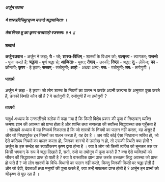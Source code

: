 ##### अर्जुन उवाच
##### ये शास्त्रविधिमुत्सृज्य यजन्ते श्रद्धयान्विताः ।
##### तेषां निष्ठा तु का कृष्ण सत्त्वमाहो रजस्तमः ॥ १ ॥

#### शब्दार्थ

**अर्जुनःउवाच** - अर्जुन ने कहा; **ये** - जो; **शास्त्र-विधिम्** - शास्त्रों के विधान को; **उत्सृज्य** - त्यागकर; **यजन्ते** - पूजा करते हैं; **श्रद्धया** - पूर्ण श्रद्धा से; **आन्विताः** - युक्त; **तेषाम्** - उनकी; **निष्ठा** - श्रद्धा; **तु** - लेकिन; **का** - कौनसी; **कृष्ण** - हे कृष्ण; **सत्त्वम्** - सतोगुणी; **आहो** - अथवा अन्य; **रजः** - रजोगुणी; **तमः** - तमोगुणी ।

#### भावार्थ

अर्जुन ने कहा - हे कृष्ण! जो लोग शास्त्र के नियमों का पालन न करके अपनी कल्पना के अनुसार पूजा करते हैं, उनकी स्थिति कौन सी है ? वे सतोगुणी हैं, रजोगुणी हैं या तमोगुणी ?

#### तात्पर्य

चतुर्थ अध्याय के उन्तालीसवें श्लोक में कहा गया है कि किसी विशेष प्रकार की पूजा में निष्ठावान् व्यक्ति क्रमशः ज्ञान की अवस्था को प्राप्त होता है और शान्ति तथा सम्पन्नता की सर्वोच्च सिद्धावस्था तक पहुँचता है । सोलहवें अध्याय में यह निष्कर्ष निकलता है कि जो शास्त्रों के नियमों का पालन नहीं करता, वह असुर है और जो निष्ठापूर्वक इन नियमों का पालन करता है, वह देव है । अब यदि कोई ऐसा निष्ठावान व्यक्ति हो, जो ऐसे कतिपय नियमों का पालन करता हो, जिनका शास्त्रों में उल्लेख न हो, तो उसकी स्थिति क्या होगी ? अर्जुन के इस सन्देह का स्पष्टीकरण कृष्ण द्वारा होना है । क्या वे लोग जो किसी व्यक्ति को चुनकर उस पर किसी भगवान् के रूप में श्रद्धा दिखाते हैं, सतो, रजो या तमोगुण में पूजा करते हैं ? क्या ऐसे व्यक्तियों को जीवन की सिद्धावस्था प्राप्त हो पाती है ? क्या वे वास्तविक ज्ञान प्राप्त करके उच्चतम सिद्ध अवस्था को प्राप्त हो पाते हैं ? जो लोग शास्त्रों के विधि-विधानों का पालन नहीं करते, किन्तु जिनकी किसी पर श्रद्धा होती है और जो देवी, देवताओं तथा मनुष्यों की पूजा करते हैं, क्या उन्हें सफलता प्राप्त होती है ? अर्जुन इन प्रश्नों को श्रीकृष्ण से पूछ रहा है ।